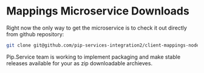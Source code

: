 # Mappings Microservice Downloads

Right now the only way to get the microservice is to check it out directly from github repository:

```bash
git clone git@github.com/pip-services-integration2/client-mappings-node.git
```

Pip.Service team is working to implement packaging and make stable releases available for your 
as zip downloadable archieves.